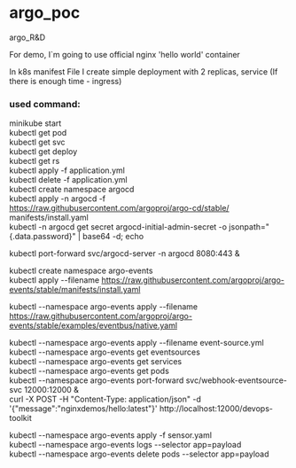 # argo_poc
argo_R&amp;D

For demo, I`m going to use official nginx 'hello world' container

In k8s manifest File I create simple deployment with 2 replicas, service (If there is enough time - ingress)


### used command:

minikube start <br>
kubectl get pod <br>
kubectl get svc <br>
kubectl get deploy <br>
kubectl get rs <br>
kubectl apply -f application.yml <br>
kubectl delete -f application.yml <br>
kubectl create namespace argocd <br>
kubectl apply -n argocd -f https://raw.githubusercontent.com/argoproj/argo-cd/stable/ manifests/install.yaml  <br>
kubectl -n argocd get secret argocd-initial-admin-secret -o jsonpath="{.data.password}" | base64 -d; echo  <br>

kubectl port-forward svc/argocd-server -n argocd 8080:443 & <br>

kubectl create namespace argo-events <br>
kubectl apply --filename https://raw.githubusercontent.com/argoproj/argo-events/stable/manifests/install.yaml <br>

kubectl --namespace argo-events apply --filename https://raw.githubusercontent.com/argoproj/argo-events/stable/examples/eventbus/native.yaml <br>

kubectl --namespace argo-events apply --filename event-source.yml <br>
kubectl --namespace argo-events get eventsources <br>
kubectl --namespace argo-events get services <br>
kubectl --namespace argo-events get pods <br>
kubectl --namespace argo-events port-forward svc/webhook-eventsource-svc 12000:12000 & <br>
curl -X POST -H "Content-Type: application/json" -d '{"message":"nginxdemos/hello:latest"}' http://localhost:12000/devops-toolkit  <br>

kubectl --namespace argo-events apply -f sensor.yaml  <br>
kubectl --namespace argo-events logs --selector app=payload  <br>
kubectl --namespace argo-events delete pods --selector app=payload  <br>

